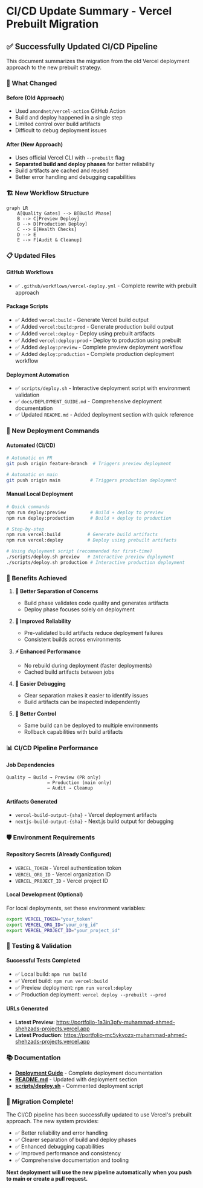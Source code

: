 # CI/CD Update Summary - Vercel Prebuilt Migration

## ✅ Successfully Updated CI/CD Pipeline

This document summarizes the migration from the old Vercel deployment approach to the new prebuilt strategy.

### 🔄 What Changed

#### **Before (Old Approach)**

- Used `amondnet/vercel-action` GitHub Action
- Build and deploy happened in a single step
- Limited control over build artifacts
- Difficult to debug deployment issues

#### **After (New Approach)**

- Uses official Vercel CLI with `--prebuilt` flag
- **Separated build and deploy phases** for better reliability
- Build artifacts are cached and reused
- Better error handling and debugging capabilities

### 🏗️ New Workflow Structure

```mermaid
graph LR
    A[Quality Gates] --> B[Build Phase]
    B --> C[Preview Deploy]
    B --> D[Production Deploy]
    C --> E[Health Checks]
    D --> E
    E --> F[Audit & Cleanup]
```

### 📋 Updated Files

#### **GitHub Workflows**

- ✅ `.github/workflows/vercel-deploy.yml` - Complete rewrite with prebuilt approach

#### **Package Scripts**

- ✅ Added `vercel:build` - Generate Vercel build output
- ✅ Added `vercel:build:prod` - Generate production build output
- ✅ Added `vercel:deploy` - Deploy using prebuilt artifacts
- ✅ Added `vercel:deploy:prod` - Deploy to production using prebuilt
- ✅ Added `deploy:preview` - Complete preview deployment workflow
- ✅ Added `deploy:production` - Complete production deployment workflow

#### **Deployment Automation**

- ✅ `scripts/deploy.sh` - Interactive deployment script with environment validation
- ✅ `docs/DEPLOYMENT_GUIDE.md` - Comprehensive deployment documentation
- ✅ Updated `README.md` - Added deployment section with quick reference

### 🚀 New Deployment Commands

#### **Automated (CI/CD)**

```bash
# Automatic on PR
git push origin feature-branch  # Triggers preview deployment

# Automatic on main
git push origin main           # Triggers production deployment
```

#### **Manual Local Deployment**

```bash
# Quick commands
npm run deploy:preview         # Build + deploy to preview
npm run deploy:production      # Build + deploy to production

# Step-by-step
npm run vercel:build          # Generate build artifacts
npm run vercel:deploy         # Deploy using prebuilt artifacts

# Using deployment script (recommended for first-time)
./scripts/deploy.sh preview   # Interactive preview deployment
./scripts/deploy.sh production # Interactive production deployment
```

### 🎯 Benefits Achieved

1. **🔧 Better Separation of Concerns**
   - Build phase validates code quality and generates artifacts
   - Deploy phase focuses solely on deployment

2. **🚀 Improved Reliability**
   - Pre-validated build artifacts reduce deployment failures
   - Consistent builds across environments

3. **⚡ Enhanced Performance**
   - No rebuild during deployment (faster deployments)
   - Cached build artifacts between jobs

4. **🐛 Easier Debugging**
   - Clear separation makes it easier to identify issues
   - Build artifacts can be inspected independently

5. **🔄 Better Control**
   - Same build can be deployed to multiple environments
   - Rollback capabilities with build artifacts

### 📊 CI/CD Pipeline Performance

#### **Job Dependencies**

```
Quality → Build → Preview (PR only)
               → Production (main only)
               → Audit → Cleanup
```

#### **Artifacts Generated**

- `vercel-build-output-{sha}` - Vercel deployment artifacts
- `nextjs-build-output-{sha}` - Next.js build output for debugging

### 🛡️ Environment Requirements

#### **Repository Secrets (Already Configured)**

- `VERCEL_TOKEN` - Vercel authentication token
- `VERCEL_ORG_ID` - Vercel organization ID
- `VERCEL_PROJECT_ID` - Vercel project ID

#### **Local Development (Optional)**

For local deployments, set these environment variables:

```bash
export VERCEL_TOKEN="your_token"
export VERCEL_ORG_ID="your_org_id"
export VERCEL_PROJECT_ID="your_project_id"
```

### 🧪 Testing & Validation

#### **Successful Tests Completed**

- ✅ Local build: `npm run build`
- ✅ Vercel build: `npm run vercel:build`
- ✅ Preview deployment: `npm run vercel:deploy`
- ✅ Production deployment: `vercel deploy --prebuilt --prod`

#### **URLs Generated**

- **Latest Preview**: https://portfolio-1a3in3pfv-muhammad-ahmed-shehzads-projects.vercel.app
- **Latest Production**: https://portfolio-mc5ykyozx-muhammad-ahmed-shehzads-projects.vercel.app

### 📚 Documentation

- **[Deployment Guide](docs/DEPLOYMENT_GUIDE.md)** - Complete deployment documentation
- **[README.md](README.md)** - Updated with deployment section
- **[scripts/deploy.sh](scripts/deploy.sh)** - Commented deployment script

### 🎉 Migration Complete!

The CI/CD pipeline has been successfully updated to use Vercel's prebuilt approach. The new system provides:

- ✅ Better reliability and error handling
- ✅ Clearer separation of build and deploy phases
- ✅ Enhanced debugging capabilities
- ✅ Improved performance and consistency
- ✅ Comprehensive documentation and tooling

**Next deployment will use the new pipeline automatically when you push to main or create a pull request.**
